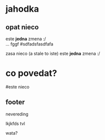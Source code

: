 jahodka
=======

opat nieco  
----------
este **jedna** zmena :/  
... fggf
#sdfadsfasdfafa

zasa nieco (a stale to iste) 
este **jedna** zmena :/  
 
co povedat?
===========
#este nieco

footer
------

nevereding

lkjkfds
tvl

wata?
